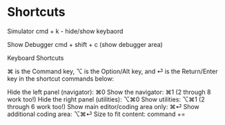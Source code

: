 # Shortcuts

Simulator
cmd + k - hide/show keybaord

Show Debugger
cmd + shift + c (show debugger area)


Keyboard Shortcuts

⌘ is the Command key, ⌥ is the Option/Alt key, and ⏎ is the Return/Enter key in the shortcut commands below:

Hide the left panel (navigator): ⌘0
Show the navigator: ⌘1 (2 through 8 work too!)
Hide the right panel (utilities): ⌥⌘0
Show utilities: ⌥⌘1 (2 through 6 work too!)
Show main editor/coding area only: ⌘⏎
Show additional coding area: ⌥⌘⏎
Size to fit content: command +=
